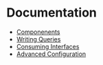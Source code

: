 # Documentation

- [Componenents](Components.md)
- [Writing Queries](WritingQueries.md)
- [Consuming Interfaces](ConsumingInterfaces.md)
- [Advanced Configuration](AdvancedConfiguration.md)